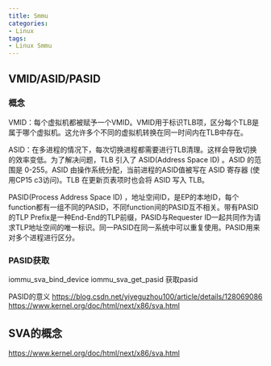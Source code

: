 ```yaml
---
title: Smmu
categories: 
- Linux
tags:
- Linux Smmu
---
```


## VMID/ASID/PASID
### 概念
VMID：每个虚拟机都被赋予一个VMID。VMID用于标识TLB项，区分每个TLB是属于哪个虚拟机。这允许多个不同的虚拟机转换在同一时间内在TLB中存在。

ASID：在多进程的情况下，每次切换进程都需要进行TLB清理。这样会导致切换的效率变低。为了解决问题，TLB 引入了 ASID(Address Space ID) 。ASID 的范围是 0-255。ASID 由操作系统分配，当前进程的ASID值被写在 ASID 寄存器 (使用CP15 c3访问)。TLB 在更新页表项时也会将 ASID 写入 TLB。

PASID(Process Address Space ID) ，地址空间ID，是EP的本地ID，每个function都有一组不同的PASID，不同function间的PASID互不相关。带有PASID的TLP Prefix是一种End-End的TLP前缀，PASID与Requester ID一起共同作为请求TLP地址空间的唯一标识。同一PASID在同一系统中可以重复使用。PASID用来对多个进程进行区分。

### PASID获取
iommu_sva_bind_device
iommu_sva_get_pasid
获取pasid

PASID的意义
https://blog.csdn.net/yiyeguzhou100/article/details/128069086
https://www.kernel.org/doc/html/next/x86/sva.html

## SVA的概念
https://www.kernel.org/doc/html/next/x86/sva.html



